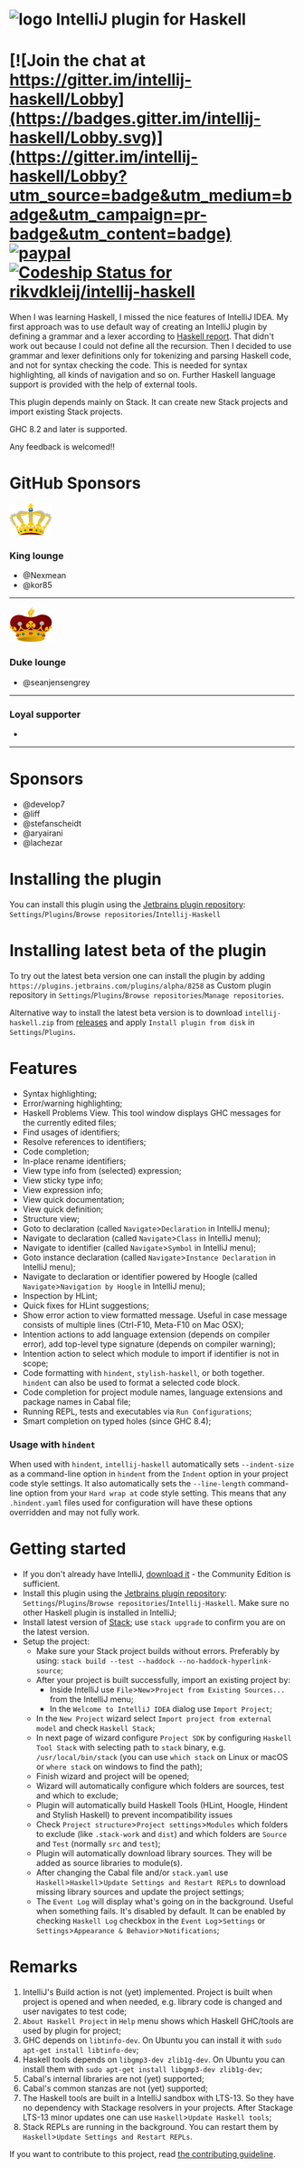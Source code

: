 # ![logo](logo/icon_intellij_haskell_32.png) IntelliJ plugin for Haskell

# [![Join the chat at https://gitter.im/intellij-haskell/Lobby](https://badges.gitter.im/intellij-haskell/Lobby.svg)](https://gitter.im/intellij-haskell/Lobby?utm_source=badge&utm_medium=badge&utm_campaign=pr-badge&utm_content=badge) [![paypal](https://www.paypalobjects.com/en_US/i/btn/btn_donateCC_LG.gif)](https://www.paypal.com/cgi-bin/webscr?cmd=_donations&business=H6QKQKFRKJBF2&item_name=IntelliJ-Haskell&currency_code=EUR) [![Codeship Status for rikvdkleij/intellij-haskell](https://app.codeship.com/projects/171b1960-3d31-0138-a733-12543791c0bd/status?branch=master)](https://app.codeship.com/projects/387346)

When I was learning Haskell, I missed the nice features of IntelliJ IDEA. My first approach
was to use default way of creating an IntelliJ plugin by defining a grammar and a lexer according to
[Haskell report](http://www.haskell.org/onlinereport/haskell2010/haskellch10.html). That didn't work out because I could not define all 
the recursion. 
Then I decided to use grammar and lexer definitions only for tokenizing and parsing Haskell code, and not for syntax checking the code. This is needed for syntax highlighting, all kinds of navigation and so on.
Further Haskell language support is provided with the help of external tools.

This plugin depends mainly on Stack. It can create new Stack projects and import existing Stack projects.

GHC 8.2 and later is supported.

Any feedback is welcomed!!

# GitHub Sponsors
![King Lounge](logo/king.png)  
### King lounge
* @Nexmean
* @kor85

___
![Duke Lounge](logo/duke.png) 
### Duke lounge
* @seanjensengrey

___

### Loyal supporter
*
___

# Sponsors
* @develop7
* @liff
* @stefanscheidt
* @aryairani
* @lachezar

# Installing the plugin
You can install this plugin using the [Jetbrains plugin repository](https://plugins.jetbrains.com/idea/plugin/8258-intellij-haskell):
  `Settings`/`Plugins`/`Browse repositories`/`Intellij-Haskell`

# Installing latest beta of the plugin
To try out the latest beta version one can install the plugin by adding `https://plugins.jetbrains.com/plugins/alpha/8258` as Custom plugin repository in `Settings`/`Plugins`/`Browse repositories`/`Manage repositories`.
 
Alternative way to install the latest beta version is to download `intellij-haskell.zip` from [releases](https://github.com/rikvdkleij/intellij-haskell/releases) and apply `Install plugin from disk` in `Settings`/`Plugins`.


# Features
- Syntax highlighting;
- Error/warning highlighting;
- Haskell Problems View. This tool window displays GHC messages for the currently edited files;
- Find usages of identifiers;
- Resolve references to identifiers;
- Code completion;
- In-place rename identifiers;
- View type info from (selected) expression;
- View sticky type info;
- View expression info;
- View quick documentation;
- View quick definition;
- Structure view;
- Goto to declaration (called `Navigate`>`Declaration` in IntelliJ menu);
- Navigate to declaration (called `Navigate`>`Class` in IntelliJ menu);
- Navigate to identifier (called `Navigate`>`Symbol` in IntelliJ menu);
- Goto instance declaration (called `Navigate`>`Instance Declaration` in IntelliJ menu);
- Navigate to declaration or identifier powered by Hoogle (called `Navigate`>`Navigation by Hoogle` in IntelliJ menu);
- Inspection by HLint;
- Quick fixes for HLint suggestions;
- Show error action to view formatted message. Useful in case message consists of multiple lines (Ctrl-F10, Meta-F10 on Mac OSX);
- Intention actions to add language extension (depends on compiler error), add top-level type signature (depends on compiler warning);
- Intention action to select which module to import if identifier is not in scope;
- Code formatting with `hindent`, `stylish-haskell`, or both together. `hindent` can also be used to format a selected code block.
- Code completion for project module names, language extensions and package names in Cabal file;
- Running REPL, tests and executables via `Run Configurations`;
- Smart completion on typed holes (since GHC 8.4);

### Usage with `hindent`

When used with `hindent`, `intellij-haskell` automatically sets `--indent-size` as a command-line option in `hindent` from the `Indent` option in your project code style settings. It also automatically sets the `--line-length` command-line option from your `Hard wrap at` code style setting. This means that any `.hindent.yaml` files used for configuration will have these options overridden and may not fully work.


# Getting started
- If you don't already have IntelliJ, [download it](https://www.jetbrains.com/idea/download/) - the Community Edition is sufficient.
- Install this plugin using the [Jetbrains plugin repository](https://plugins.jetbrains.com/idea/plugin/8258-intellij-haskell): `Settings`/`Plugins`/`Browse repositories`/`Intellij-Haskell`. Make sure no other Haskell plugin is installed in IntelliJ;
- Install latest version of [Stack](https://github.com/commercialhaskell/stack); use `stack upgrade` to confirm you are on the latest version.
- Setup the project:
  - Make sure your Stack project builds without errors. Preferably by using: `stack build --test --haddock --no-haddock-hyperlink-source`;
  - After your project is built successfully, import an existing project by:
    - Inside IntelliJ use `File`>`New`>`Project from Existing Sources...` from the IntelliJ menu;
    - In the `Welcome to IntelliJ IDEA` dialog use `Import Project`; 
  - In the `New Project` wizard select `Import project from external model` and check `Haskell Stack`;
  - In next page of wizard configure `Project SDK` by configuring `Haskell Tool Stack` with selecting path to `stack` binary, e.g. `/usr/local/bin/stack` (you can use `which stack` on Linux or macOS or `where stack` on windows to find the path);
  - Finish wizard and project will be opened;
  - Wizard will automatically configure which folders are sources, test and which to exclude;
  - Plugin will automatically build Haskell Tools (HLint, Hoogle, Hindent and Stylish Haskell) to prevent incompatibility issues
  - Check `Project structure`>`Project settings`>`Modules` which folders to exclude (like `.stack-work` and `dist`) and which folders are `Source` and `Test` (normally `src` and `test`);
  - Plugin will automatically download library sources. They will be added as source libraries to module(s).
  - After changing the Cabal file and/or `stack.yaml` use `Haskell`>`Haskell`>`Update Settings and Restart REPLs` to download missing library sources and update the project settings;
  - The `Event Log` will display what's going on in the background. Useful when something fails. It's disabled by default. 
    It can be enabled by checking `Haskell Log` checkbox in the `Event Log`>`Settings` or `Settings`>`Appearance & Behavior`>`Notifications`;    


# Remarks
1. IntelliJ's Build action is not (yet) implemented. Project is built when project is opened and when needed, e.g. library code is changed and user navigates to test code;
2. `About Haskell Project` in `Help` menu shows which Haskell GHC/tools are used by plugin for project;
3. GHC depends on `libtinfo-dev`. On Ubuntu you can install it with `sudo apt-get install libtinfo-dev`;
4. Haskell tools depends on `libgmp3-dev zlib1g-dev`. On Ubuntu you can install them with `sudo apt-get install libgmp3-dev zlib1g-dev`;
5. Cabal's internal libraries are not (yet) supported;
6. Cabal's common stanzas are not (yet) supported;
7. The Haskell tools are built in a IntelliJ sandbox with LTS-13. So they have no dependency with Stackage resolvers in your projects. After Stackage LTS-13 minor updates one can use `Haskell`>`Update Haskell tools`;
8. Stack REPLs are running in the background. You can restart them by `Haskell`>`Update Settings and Restart REPLs`.

If you want to contribute to this project, read [the contributing guideline](CONTRIBUTING.md).
